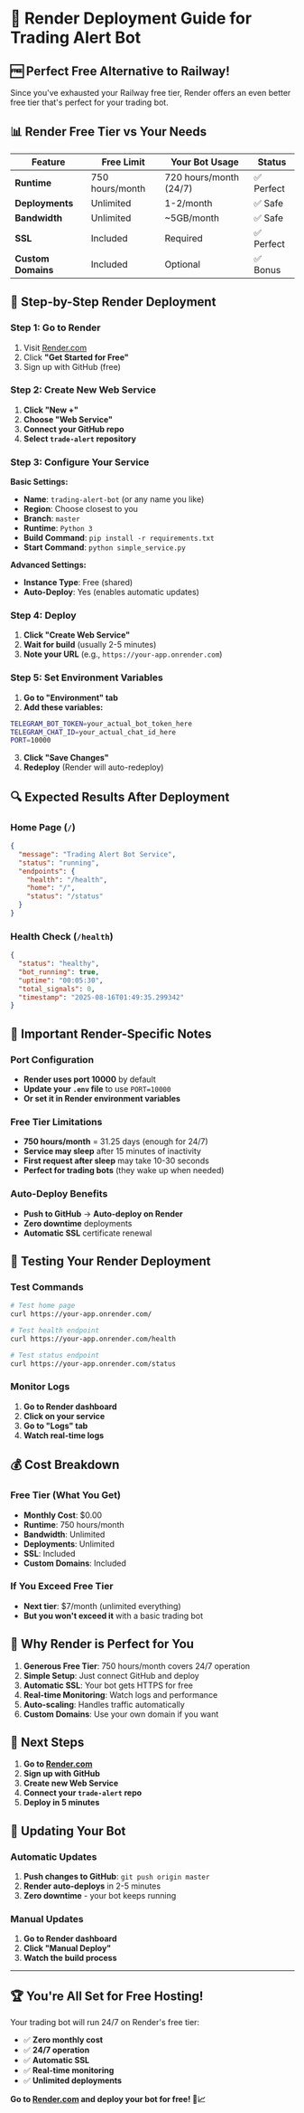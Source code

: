 # 🎨 Render Deployment Guide for Trading Alert Bot

## 🆓 **Perfect Free Alternative to Railway!**

Since you've exhausted your Railway free tier, Render offers an even better free tier that's perfect for your trading bot.

## 📊 **Render Free Tier vs Your Needs**

| Feature | Free Limit | Your Bot Usage | Status |
|---------|------------|----------------|---------|
| **Runtime** | 750 hours/month | 720 hours/month (24/7) | ✅ Perfect |
| **Deployments** | Unlimited | 1-2/month | ✅ Safe |
| **Bandwidth** | Unlimited | ~5GB/month | ✅ Safe |
| **SSL** | Included | Required | ✅ Perfect |
| **Custom Domains** | Included | Optional | ✅ Bonus |

## 🚀 **Step-by-Step Render Deployment**

### **Step 1: Go to Render**

1. Visit [Render.com](https://render.com)
2. Click **"Get Started for Free"**
3. Sign up with GitHub (free)

### **Step 2: Create New Web Service**

1. **Click "New +"**
2. **Choose "Web Service"**
3. **Connect your GitHub repo**
4. **Select `trade-alert` repository**

### **Step 3: Configure Your Service**

**Basic Settings:**
- **Name**: `trading-alert-bot` (or any name you like)
- **Region**: Choose closest to you
- **Branch**: `master`
- **Runtime**: `Python 3`
- **Build Command**: `pip install -r requirements.txt`
- **Start Command**: `python simple_service.py`

**Advanced Settings:**
- **Instance Type**: Free (shared)
- **Auto-Deploy**: Yes (enables automatic updates)

### **Step 4: Deploy**

1. **Click "Create Web Service"**
2. **Wait for build** (usually 2-5 minutes)
3. **Note your URL** (e.g., `https://your-app.onrender.com`)

### **Step 5: Set Environment Variables**

1. **Go to "Environment" tab**
2. **Add these variables:**

```bash
TELEGRAM_BOT_TOKEN=your_actual_bot_token_here
TELEGRAM_CHAT_ID=your_actual_chat_id_here
PORT=10000
```

3. **Click "Save Changes"**
4. **Redeploy** (Render will auto-redeploy)

## 🔍 **Expected Results After Deployment**

### **Home Page** (`/`)
```json
{
  "message": "Trading Alert Bot Service",
  "status": "running",
  "endpoints": {
    "health": "/health",
    "home": "/",
    "status": "/status"
  }
}
```

### **Health Check** (`/health`)
```json
{
  "status": "healthy",
  "bot_running": true,
  "uptime": "00:05:30",
  "total_signals": 0,
  "timestamp": "2025-08-16T01:49:35.299342"
}
```

## 🚨 **Important Render-Specific Notes**

### **Port Configuration**
- **Render uses port 10000** by default
- **Update your `.env` file** to use `PORT=10000`
- **Or set it in Render environment variables**

### **Free Tier Limitations**
- **750 hours/month** = 31.25 days (enough for 24/7)
- **Service may sleep** after 15 minutes of inactivity
- **First request after sleep** may take 10-30 seconds
- **Perfect for trading bots** (they wake up when needed)

### **Auto-Deploy Benefits**
- **Push to GitHub** → **Auto-deploy on Render**
- **Zero downtime** deployments
- **Automatic SSL** certificate renewal

## 🧪 **Testing Your Render Deployment**

### **Test Commands**
```bash
# Test home page
curl https://your-app.onrender.com/

# Test health endpoint
curl https://your-app.onrender.com/health

# Test status endpoint
curl https://your-app.onrender.com/status
```

### **Monitor Logs**
1. **Go to Render dashboard**
2. **Click on your service**
3. **Go to "Logs" tab**
4. **Watch real-time logs**

## 💰 **Cost Breakdown**

### **Free Tier (What You Get)**
- **Monthly Cost**: $0.00
- **Runtime**: 750 hours/month
- **Bandwidth**: Unlimited
- **Deployments**: Unlimited
- **SSL**: Included
- **Custom Domains**: Included

### **If You Exceed Free Tier**
- **Next tier**: $7/month (unlimited everything)
- **But you won't exceed it** with a basic trading bot

## 🎉 **Why Render is Perfect for You**

1. **Generous Free Tier**: 750 hours/month covers 24/7 operation
2. **Simple Setup**: Just connect GitHub and deploy
3. **Automatic SSL**: Your bot gets HTTPS for free
4. **Real-time Monitoring**: Watch logs and performance
5. **Auto-scaling**: Handles traffic automatically
6. **Custom Domains**: Use your own domain if you want

## 🚀 **Next Steps**

1. **Go to [Render.com](https://render.com)**
2. **Sign up with GitHub**
3. **Create new Web Service**
4. **Connect your `trade-alert` repo**
5. **Deploy in 5 minutes**

## 🔄 **Updating Your Bot**

### **Automatic Updates**
1. **Push changes to GitHub**: `git push origin master`
2. **Render auto-deploys** in 2-5 minutes
3. **Zero downtime** - your bot keeps running

### **Manual Updates**
1. **Go to Render dashboard**
2. **Click "Manual Deploy"**
3. **Watch the build process**

---

## 🏆 **You're All Set for Free Hosting!**

Your trading bot will run 24/7 on Render's free tier:
- ✅ **Zero monthly cost**
- ✅ **24/7 operation**
- ✅ **Automatic SSL**
- ✅ **Real-time monitoring**
- ✅ **Unlimited deployments**

**Go to [Render.com](https://render.com) and deploy your bot for free! 🎨📈**
